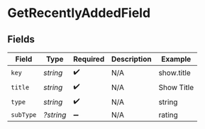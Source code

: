 # GetRecentlyAddedField


## Fields

| Field              | Type               | Required           | Description        | Example            |
| ------------------ | ------------------ | ------------------ | ------------------ | ------------------ |
| `key`              | *string*           | :heavy_check_mark: | N/A                | show.title         |
| `title`            | *string*           | :heavy_check_mark: | N/A                | Show Title         |
| `type`             | *string*           | :heavy_check_mark: | N/A                | string             |
| `subType`          | *?string*          | :heavy_minus_sign: | N/A                | rating             |